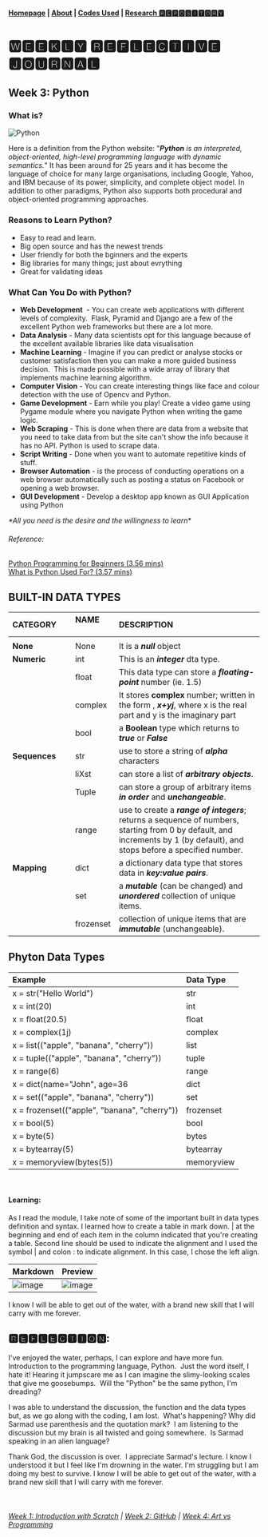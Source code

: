 #### [Homepage](https://PythITjolly.github.io/)   |  [About](https://PythITjolly.github.io/about) | [Codes Used](https://PythITjolly.github.io/Codes) | [Research 🆁🅴🅿🅾🆂🅸🆃🅾🆁🆈](https://PythITjolly.github.io/journals)

# 🆆🅴🅴🅺🅻🆈 🆁🅴🅵🅻🅴🅲🆃🅸🆅🅴 🅹🅾🆄🆁🅽🅰🅻

## Week 3: Python
### What is?
![Python](https://user-images.githubusercontent.com/110364984/184584200-b4419d95-5331-4654-89d5-cacacde941f8.jpg)

Here is a definition from the Python website:
"_**Python** is an interpreted, object-oriented, high-level programming language with dynamic semantics._"
It has been around for 25 years and it has become the language of choice for many large organisations, including Google, Yahoo, and IBM because of its power, simplicity, and complete object model. In addition to other paradigms, Python also supports both procedural and object-oriented programming approaches.

### Reasons to Learn Python?
* Easy to read and learn.
* Big open source and has the newest trends
* User friendly for both the bginners and the experts
* Big libraries for many things; just about evrything
* Great for validating ideas

### What Can You Do with Python?

* **Web Development**  - You can create web applications with different levels of complexity.  Flask, Pyramid and Django are a few of the excellent Python web frameworks but there are a lot more.
* **Data Analysis** - Many data scientists opt for this language because of the excellent available libraries like data visualisation
* **Machine Learning** - Imagine if you can predict or analyse stocks or customer satisfaction then you can make a more guided business decision.  This is made possible with a wide array of library that implements machine learning algorithm.
* **Computer Vision** - You can create interesting things like face and colour detection with the use of Opencv and Python.
* **Game Development** - Earn while you play! Create a video game using Pygame module where you navigate Python when writing the game logic.
* **Web Scraping** - This is done when there are data from a website that you need to take data from but the site can't show the info because it has no API. Python is used to scrape data.
* **Script Writing** - Done when you want to automate repetitive kinds of stuff.
* **Browser Automation** - is the process of conducting operations on a web browser automatically such as posting a status on Facebook or opening a web browser.
* **GUI Development** - Develop a desktop app known as GUI Application using Python

_*All you need is the desire and the willingness to learn_*


###### Reference:
[Python Programming for Beginners (3.56 mins)](https://youtu.be/hxGB7LU4i1I)
<br>
[What is Python Used For? (3.57 mins)](https://youtu.be/-67hh86N42Q)


## BUILT-IN DATA TYPES

|**CATEGORY**     | **NAME**       |**DESCRIPTION**|
|:---             |:---            |:---           |
|                 |                |               |
|**None**         | None           | It is a **_null_** object|
|**Numeric**      | int            | This is an **_integer_** dta type.|
|                 | float          | This data type can store a **_floating-point_** number (ie. 1.5)|
|                 | complex        | It stores **complex** number; written in the form , **_x+yj_**, where x is the real part and y is the imaginary part|
|                 | bool           | a **Boolean** type which returns to **_true_** or **_False_**
|**Sequences**    | str            | use to store a string of **_alpha_** characters
|                 | liXst          | can store a list of **_arbitrary objects_**.|
|                 | Tuple          | can store a group of arbitrary items **_in order_** and **_unchangeable_**.
|                 | range          | use to create a **_range of integers_**; returns a sequence of numbers, starting from 0 by default, and increments by 1 (by default), and stops before a specified number.|
|**Mapping**      | dict           | a dictionary data type that stores data in **_key:value pairs_**.|
|                 | set            | a **_mutable_** (can be changed) and **_unordered_** collection of unique items.|
|                 | frozenset      | collection of unique items that are **_immutable_** (unchangeable).


## Phyton Data Types

|**Example**     |**Data Type**|
|:---            |:------------|
|x = str("Hello World")|str|
|x = int(20)|int|
|x = float(20.5)|float|
|x = complex(1j)|complex|
|x = list(("apple", "banana", "cherry"))|list|
|x = tuple(("apple", "banana", "cherry"))|tuple|
|x = range(6)|range|
|x = dict(name="John", age=36|dict
|x = set(("apple", "banana", "cherry"))|set|
|x = frozenset(("apple", "banana", "cherry"))|frozenset|
|x = bool(5)|bool|
|x = byte(5)|bytes|
|x = bytearray(5)|bytearray|
|x = memoryview(bytes(5))|memoryview|

<br>

#### Learning:

As I read the module, I take note of some of the important built in data types definition and syntax.  I learned how to create a table in mark down. | at the beginning and end of each item in the column indicated that you're creating a table.  Second line should be used to indicate the alignment and I used the symbol | and colon : to indicate alignment. In this case, I chose the left align.

| **Markdown** |           **Preview**      |
|:---          | :----                      |
| ![image](https://user-images.githubusercontent.com/110364984/187790545-47128268-7173-436f-9eee-14b3037ad61d.png)|     ![image](https://user-images.githubusercontent.com/110364984/187790666-d2d00604-638f-4747-9cb6-dad848fb3705.png)


I know I will be able to get out of the water, with a brand new skill that I will carry with me forever.
<br>

## 🆁🅴🅵🅻🅴🅲🆃🅸🅾🅽:

I've enjoyed the water, perhaps, I can explore and have more fun.  Introduction to the programming language, Python.  Just the word itself, I hate it! Hearing it jumpscare me as I can imagine the slimy-looking scales that give me goosebumps.  Will the "Python" be the same python, I'm dreading?
<br>

I was able to understand the discussion, the function and the data types but, as we go along with the coding, I am lost.  What's happening? Why did Sarmad use parenthesis and the quotation mark?  I am listening to the discussion but my brain is all twisted and going somewhere.  Is Sarmad speaking in an alien language? 
<br>

Thank God, the discussion is over.  I appreciate Sarmad's lecture. I know I understood it but I feel like I'm drowning in the water. I'm struggling but I am doing my best to survive. I know I will be able to get out of the water, with a brand new skill that I will carry with me forever.
<br>

<br>


###### [Week 1: Introduction with Scratch](PythITjolly.github.io/Week1)   | [Week 2: GitHub](https://PythITjolly.github.io/Week3)   | [Week 4: Art vs Programming](https://PythITjolly.github.io/Week4)
